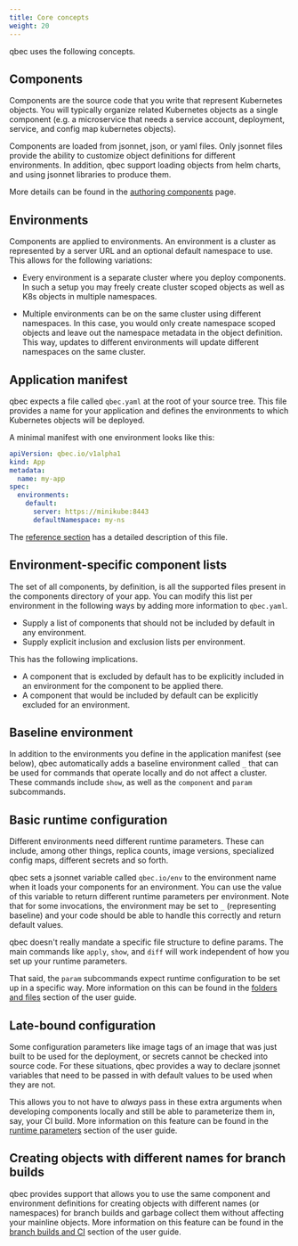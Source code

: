 ```yaml
---
title: Core concepts
weight: 20
---
```


qbec uses the following concepts.

## Components

Components are the source code that you write that represent Kubernetes objects. 
You will typically organize related Kubernetes objects as a single component 
(e.g. a microservice that needs a service account, deployment, service, and config map
kubernetes objects).

Components are loaded from jsonnet, json, or yaml files. Only jsonnet files provide the ability
to customize object definitions for different environments. In addition, qbec support loading
objects from helm charts, and using jsonnet libraries to produce them.

More details can be found in the [authoring components](usage/authoring/) page.

## Environments

Components are applied to environments. An environment is a cluster as represented by a server URL and an
optional default namespace to use. This allows for the following variations:

* Every environment is a separate cluster where you deploy components. In such a setup you may freely
  create cluster scoped objects as well as K8s objects in multiple namespaces.
  
* Multiple environments can be on the same cluster using different namespaces. In this case, you would
  only create namespace scoped objects and leave out the namespace metadata in the object definition.
  This way, updates to different environments will update different namespaces on the same cluster.
  
## Application manifest

qbec expects a file called `qbec.yaml` at the root of your source tree. This file provides a name
for your application and defines the environments to which Kubernetes objects will be deployed.

A minimal manifest with one environment looks like this:

```yaml
apiVersion: qbec.io/v1alpha1
kind: App
metadata:
  name: my-app
spec:
  environments:
    default:
      server: https://minikube:8443 
      defaultNamespace: my-ns
```

The [reference section](../../reference/qbec-yaml) has a detailed description of this file.

## Environment-specific component lists

The set of all components, by definition, is all the supported files present in the components directory
of your app. You can modify this list per environment in the following ways by adding more information
to `qbec.yaml`.

* Supply a list of components that should not be included by default in any environment.
* Supply explicit inclusion and exclusion lists per environment.

This has the following implications.

* A component that is excluded by default has to be explicitly included in an environment for the
  component to be applied there.
* A component that would be included by default can be explicitly excluded for an environment.

## Baseline environment

In addition to the environments you define in the application manifest (see below), qbec automatically
adds a baseline environment called `_` that can be used for commands that operate locally and do not
affect a cluster. These commands include `show`, as well as the `component` and `param` subcommands.

## Basic runtime configuration

Different environments need different runtime parameters. These can include, among other things, replica counts,
image versions, specialized config maps, different secrets and so forth. 

qbec sets a jsonnet variable called `qbec.io/env` to the environment name when it loads your components 
for an environment.  You can use the value of this variable to return different runtime parameters per environment.
Note that for some invocations, the environment may be set to `_` (representing baseline) and your code
should be able to handle this correctly and return default values.

qbec doesn't really mandate a specific file structure to define params. 
The main commands like `apply`, `show`,  and `diff` will work independent of how you set up your runtime parameters.

That said, the `param` subcommands expect runtime configuration to be set up in a specific way.
More information on this can be found in the [folders and files](../usage/basic) section of the user guide.

## Late-bound configuration

Some configuration parameters like image tags of an image that was just built to be used for the deployment,
or secrets cannot be checked into source code. For these situations, qbec provides a way to declare jsonnet variables
that need to be passed in with default values to be used when they are not. 

This allows you to not have to _always_ pass in these extra arguments when developing components locally and still
be able to parameterize them in, say, your CI build. More information on this feature can be found in the 
[runtime parameters](../usage/runtime-params) section of the user guide.

## Creating objects with different names for branch builds

qbec provides support that allows you to use the same component and environment definitions for 
creating objects with different names (or namespaces) for branch builds and garbage collect them without 
affecting your mainline objects. More information on this feature can be found in 
the [branch builds and CI](../usage/branches-and-ci) section of the user guide.
